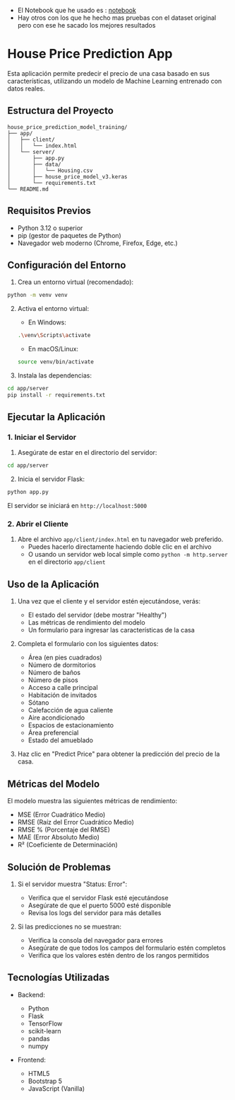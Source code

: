 - El Notebook que he usado es : [notebook](training_model_house_dani_dataset.ipynb)
- Hay otros con los que he hecho mas pruebas con el dataset original pero con ese he sacado los mejores resultados

# House Price Prediction App

Esta aplicación permite predecir el precio de una casa basado en sus características, utilizando un modelo de Machine Learning entrenado con datos reales.

## Estructura del Proyecto

```
house_price_prediction_model_training/
├── app/
│   ├── client/
│   │   └── index.html
│   └── server/
│       ├── app.py
│       ├── data/
│       │   └── Housing.csv
│       ├── house_price_model_v3.keras
│       └── requirements.txt
└── README.md
```

## Requisitos Previos

- Python 3.12 o superior
- pip (gestor de paquetes de Python)
- Navegador web moderno (Chrome, Firefox, Edge, etc.)

## Configuración del Entorno

1. Crea un entorno virtual (recomendado):
```bash
python -m venv venv
```

2. Activa el entorno virtual:
   - En Windows:
   ```bash
   .\venv\Scripts\activate
   ```
   - En macOS/Linux:
   ```bash
   source venv/bin/activate
   ```

3. Instala las dependencias:
```bash
cd app/server
pip install -r requirements.txt
```

## Ejecutar la Aplicación

### 1. Iniciar el Servidor

1. Asegúrate de estar en el directorio del servidor:
```bash
cd app/server
```

2. Inicia el servidor Flask:
```bash
python app.py
```

El servidor se iniciará en `http://localhost:5000`

### 2. Abrir el Cliente

1. Abre el archivo `app/client/index.html` en tu navegador web preferido.
   - Puedes hacerlo directamente haciendo doble clic en el archivo
   - O usando un servidor web local simple como `python -m http.server` en el directorio `app/client`

## Uso de la Aplicación

1. Una vez que el cliente y el servidor estén ejecutándose, verás:
   - El estado del servidor (debe mostrar "Healthy")
   - Las métricas de rendimiento del modelo
   - Un formulario para ingresar las características de la casa

2. Completa el formulario con los siguientes datos:
   - Área (en pies cuadrados)
   - Número de dormitorios
   - Número de baños
   - Número de pisos
   - Acceso a calle principal
   - Habitación de invitados
   - Sótano
   - Calefacción de agua caliente
   - Aire acondicionado
   - Espacios de estacionamiento
   - Área preferencial
   - Estado del amueblado

3. Haz clic en "Predict Price" para obtener la predicción del precio de la casa.

## Métricas del Modelo

El modelo muestra las siguientes métricas de rendimiento:
- MSE (Error Cuadrático Medio)
- RMSE (Raíz del Error Cuadrático Medio)
- RMSE % (Porcentaje del RMSE)
- MAE (Error Absoluto Medio)
- R² (Coeficiente de Determinación)

## Solución de Problemas

1. Si el servidor muestra "Status: Error":
   - Verifica que el servidor Flask esté ejecutándose
   - Asegúrate de que el puerto 5000 esté disponible
   - Revisa los logs del servidor para más detalles

2. Si las predicciones no se muestran:
   - Verifica la consola del navegador para errores
   - Asegúrate de que todos los campos del formulario estén completos
   - Verifica que los valores estén dentro de los rangos permitidos

## Tecnologías Utilizadas

- Backend:
  - Python
  - Flask
  - TensorFlow
  - scikit-learn
  - pandas
  - numpy

- Frontend:
  - HTML5
  - Bootstrap 5
  - JavaScript (Vanilla) 